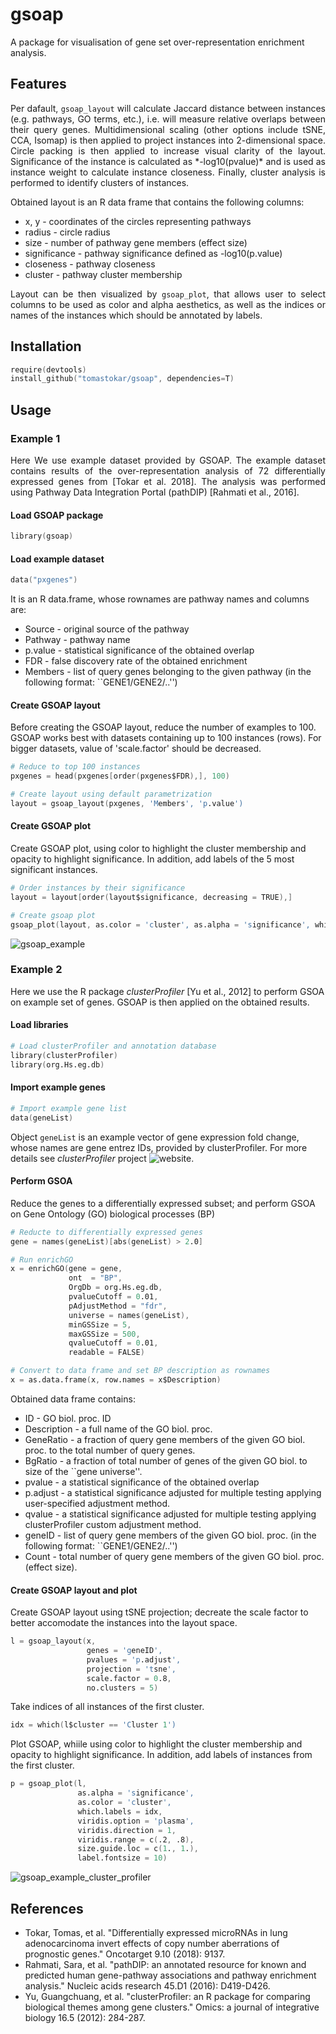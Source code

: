 # gsoap

A package for visualisation of gene set over-representation enrichment analysis.

## Features
<p align="justify">
Per dafault, <code>gsoap_layout</code> will calculate Jaccard distance between instances (e.g. pathways, GO terms, etc.), i.e. will measure relative overlaps between their query genes. Multidimensional scaling (other options include tSNE, CCA, Isomap) is then applied to project instances into 2-dimensional space. Circle packing is then applied to increase visual clarity of the layout. Significance of the instance is calculated as *-log10(pvalue)* and is used as instance weight to calculate instance closeness. Finally, cluster analysis is performed to identify clusters of instances.
</p>

Obtained layout is an R data frame that contains the following columns:
  * x, y - coordinates of the circles representing pathways
  * radius - circle radius
  * size - number of pathway gene members (effect size)
  * significance - pathway significance defined as -log10(p.value)
  * closeness - pathway closeness
  * cluster - pathway cluster membership

<p align="justify">
Layout can be then visualized by <code>gsoap_plot</code>, that allows user to select columns to be used as color and alpha aesthetics, as well as the indices or names of the instances which should be annotated by labels.
</p>

## Installation
```S
require(devtools)
install_github("tomastokar/gsoap", dependencies=T)
```

## Usage
### Example 1

<p align="justify">
Here We use example dataset provided by GSOAP. The example dataset contains results of the over-representation analysis of 72 differentially expressed genes from [Tokar et al. 2018]. The analysis was performed using Pathway Data Integration Portal (pathDIP) [Rahmati et al., 2016]. 
</p>

#### Load GSOAP package
```S
library(gsoap)
```

#### Load example dataset 
```S
data("pxgenes")
```
It is an R data.frame, whose rownames are pathway names and columns are:
  * Source - original source of the pathway
  * Pathway - pathway name
  * p.value - statistical significance of the obtained overlap
  * FDR - false discovery rate of the obtained enrichment
  * Members - list of query genes belonging to the given pathway (in the following format: ``GENE1/GENE2/..'')
  
#### Create GSOAP layout
Before creating the GSOAP layout, reduce the number of examples to 100. GSOAP works best with datasets containing up to 100 instances (rows). For bigger datasets, value of 'scale.factor' should be decreased.

```S
# Reduce to top 100 instances
pxgenes = head(pxgenes[order(pxgenes$FDR),], 100)

# Create layout using default parametrization
layout = gsoap_layout(pxgenes, 'Members', 'p.value')
```

#### Create GSOAP plot
Create GSOAP plot, using color to highlight the cluster membership and opacity to highlight significance. In addition, add labels of the 
5 most significant instances.
```S
# Order instances by their significance
layout = layout[order(layout$significance, decreasing = TRUE),]

# Create gsoap plot
gsoap_plot(layout, as.color = 'cluster', as.alpha = 'significance', which.label = 1:5)
```

![gsoap_example](https://user-images.githubusercontent.com/46754141/59848847-292e6680-9334-11e9-884e-1b5180fb9aa9.png)

### Example 2

Here we use the R package *clusterProfiler* [Yu et al., 2012] to perform GSOA on example set of genes. GSOAP is then applied on the obtained results.

#### Load libraries
```S
# Load clusterProfiler and annotation database
library(clusterProfiler)
library(org.Hs.eg.db)
```

#### Import example genes
```S
# Import example gene list
data(geneList)
```
Object `geneList` is an example vector of gene expression fold change, whose names are gene entrez IDs, provided by clusterProfiler. For more details see *clusterProfiler* project ![website]('https://bioconductor.org/packages/release/bioc/vignettes/clusterProfiler/inst/doc/clusterProfiler.html').

#### Perform GSOA
Reduce the genes to a differentially expressed subset; and perform GSOA on Gene Ontology (GO) biological processes (BP)
```S
# Reducte to differentially expressed genes
gene = names(geneList)[abs(geneList) > 2.0]

# Run enrichGO
x = enrichGO(gene = gene,
             ont  = "BP",
             OrgDb = org.Hs.eg.db,
             pvalueCutoff = 0.01,
             pAdjustMethod = "fdr",
             universe = names(geneList),
             minGSSize = 5,
             maxGSSize = 500,
             qvalueCutoff = 0.01,
             readable = FALSE)

# Convert to data frame and set BP description as rownames
x = as.data.frame(x, row.names = x$Description)
```
Obtained data frame contains:
  * ID - GO biol. proc. ID
  * Description - a full name of the GO biol. proc.
  * GeneRatio - a fraction of query gene members of the given GO biol. proc. to the total number of query genes. 
  * BgRatio - a fraction of total number of genes of the given GO biol. to size of the ``gene universe''.
  * pvalue - a statistical significance of the obtained overlap
  * p.adjust - a statistical significance adjusted for multiple testing applying user-specified adjustment method.
  * qvalue - a statistical significance adjusted for multiple testing applying clusterProfiler custom adjustment method.
  * geneID -  list of query gene members of the given GO biol. proc. (in the following format: ``GENE1/GENE2/..'')
  * Count - total number of query gene members of the given GO biol. proc. (effect size).

#### Create GSOAP layout and plot
Create GSOAP layout using tSNE projection; decreate the scale factor to better accomodate the instances into the layout space. 

```S
l = gsoap_layout(x,
                 genes = 'geneID',
                 pvalues = 'p.adjust',
                 projection = 'tsne',
                 scale.factor = 0.8,
                 no.clusters = 5)
```

Take indices of all instances of the first cluster.
```S
idx = which(l$cluster == 'Cluster 1')
```

Plot GSOAP, whiile using color to highlight the cluster membership and opacity to highlight significance. In addition, add labels of instances from the first cluster.
```S
p = gsoap_plot(l,
               as.alpha = 'significance',
               as.color = 'cluster',
               which.labels = idx,
               viridis.option = 'plasma',
               viridis.direction = 1,
               viridis.range = c(.2, .8),
               size.guide.loc = c(1., 1.),
               label.fontsize = 10)
```

![gsoap_example_cluster_profiler](https://user-images.githubusercontent.com/46754141/59890165-a93ce680-939d-11e9-9d91-d244453c3e1f.png)


## References
 * Tokar, Tomas, et al. "Differentially expressed microRNAs in lung adenocarcinoma invert effects of copy number aberrations of prognostic genes." Oncotarget 9.10 (2018): 9137.
 * Rahmati, Sara, et al. "pathDIP: an annotated resource for known and predicted human gene-pathway associations and pathway enrichment analysis." Nucleic acids research 45.D1 (2016): D419-D426.
 * Yu, Guangchuang, et al. "clusterProfiler: an R package for comparing biological themes among gene clusters." Omics: a journal of integrative biology 16.5 (2012): 284-287.
